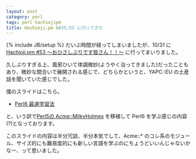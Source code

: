 ```yaml
---
layout: post
category: perl
tags: perl hachiojipm
title: Hachioji.pm &#35;53 に行ってきた 
---
```

{% include JB/setup %}
だいぶ時間が経ってしまいましたが、10/31 に [Hachioji.pm #53 〜おひさしぶりです皆さん！！〜](https://atnd.org/events/71321) に行ってまいりました。

久しぶりすぎる上、風邪ひいて体調微妙(ようやく治ってきました)だったこともあり、微妙な間合いで展開される感じで、どちらかというと、YAPC::EU の土産話を聞いていた感じでした。

僕のスライドはこちら。

+ [Perl6 最速学習法](/slides/hachip/53/)

と、いう訳で[Perl5の Acme::MilkyHolmes](https://metacpan.org/pod/Acme::MilkyHolmes) を移植して Perl6 を学ぶ感じの内容(?)となっております。

このスライドの内容は半分冗談、半分本気でして、Acme::* のコレ系のモジュール、サイズ的にも難易度的にも新しい言語を学ぶのにちょうどいいんじゃないかなー、って思いました。
